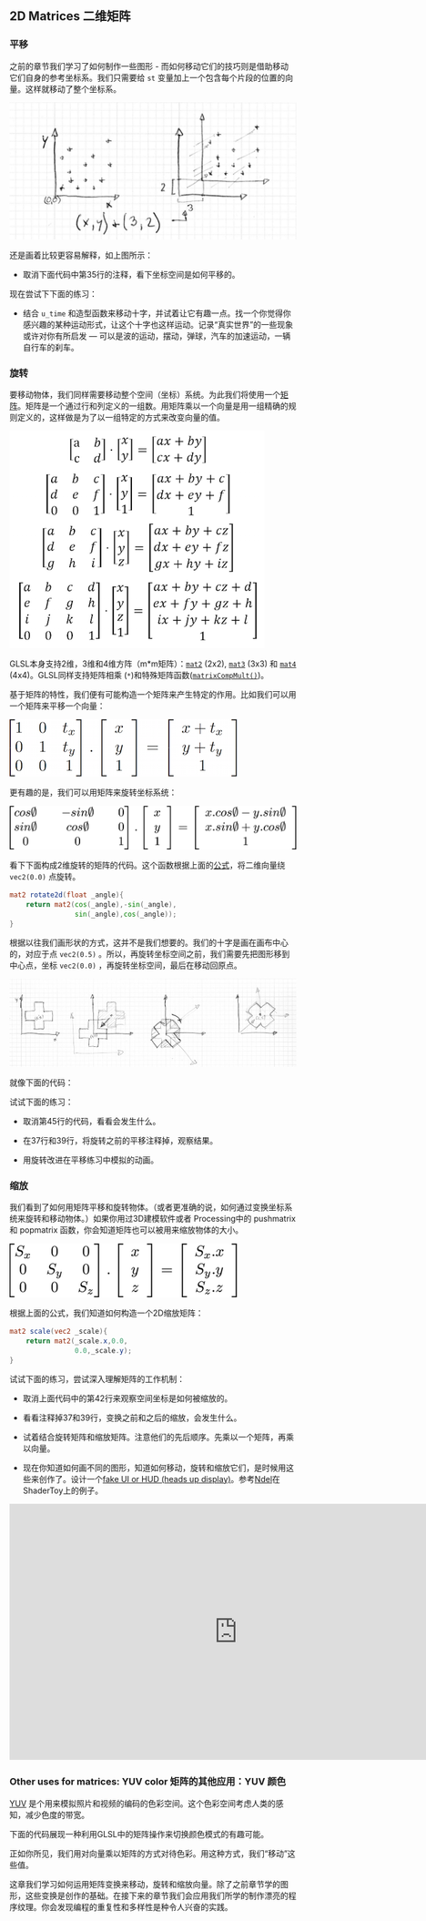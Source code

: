 ## 2D Matrices 二维矩阵

<canvas id="custom" class="canvas" data-fragment-url="matrix.frag"  width="700px" height="200px"></canvas>

### 平移

之前的章节我们学习了如何制作一些图形 - 而如何移动它们的技巧则是借助移动它们自身的参考坐标系。我们只需要给 ```st``` 变量加上一个包含每个片段的位置的向量。这样就移动了整个坐标系。

![](translate.jpg)

还是画着比较更容易解释，如上图所示：

* 取消下面代码中第35行的注释，看下坐标空间是如何平移的。

<div class="codeAndCanvas" data="cross-translate.frag"></div>

现在尝试下下面的练习：

* 结合 ```u_time``` 和造型函数来移动十字，并试着让它有趣一点。找一个你觉得你感兴趣的某种运动形式，让这个十字也这样运动。记录“真实世界”的一些现象或许对你有所启发 — 可以是波的运动，摆动，弹球，汽车的加速运动，一辆自行车的刹车。


### 旋转

要移动物体，我们同样需要移动整个空间（坐标）系统。为此我们将使用一个[矩阵](http://en.wikipedia.org/wiki/Matrix_%28mathematics%29)。矩阵是一个通过行和列定义的一组数。用矩阵乘以一个向量是用一组精确的规则定义的，这样做是为了以一组特定的方式来改变向量的值。

[![Wikipedia entry for Matrix (mathematics) ](matrixes.png)](https://en.wikipedia.org/wiki/Matrix)

GLSL本身支持2维，3维和4维方阵（m*m矩阵）：[```mat2```](../glossary/?search=mat2) (2x2), [```mat3```](../glossary/?search=mat3) (3x3) 和 [```mat4```](../glossary/?search=mat4) (4x4)。GLSL同样支持矩阵相乘 (```*```)和特殊矩阵函数([```matrixCompMult()```](../glossary/?search=matrixCompMult))。

基于矩阵的特性，我们便有可能构造一个矩阵来产生特定的作用。比如我们可以用一个矩阵来平移一个向量：

![](3dtransmat.png)

更有趣的是，我们可以用矩阵来旋转坐标系统：

![](rotmat.png)

看下下面构成2维旋转的矩阵的代码。这个函数根据上面的[公式](http://en.wikipedia.org/wiki/Rotation_matrix)，将二维向量绕 ```vec2(0.0)``` 点旋转。

```glsl
mat2 rotate2d(float _angle){
    return mat2(cos(_angle),-sin(_angle),
                sin(_angle),cos(_angle));
}
```

根据以往我们画形状的方式，这并不是我们想要的。我们的十字是画在画布中心的，对应于点 ```vec2(0.5)``` 。所以，再旋转坐标空间之前，我们需要先把图形移到中心点，坐标 ```vec2(0.0)``` ，再旋转坐标空间，最后在移动回原点。

![](rotate.jpg)

就像下面的代码：

<div class="codeAndCanvas" data="cross-rotate.frag"></div>

试试下面的练习：

* 取消第45行的代码，看看会发生什么。

* 在37行和39行，将旋转之前的平移注释掉，观察结果。

* 用旋转改进在平移练习中模拟的动画。

### 缩放

我们看到了如何用矩阵平移和旋转物体。（或者更准确的说，如何通过变换坐标系统来旋转和移动物体。）如果你用过3D建模软件或者 Processing中的 pushmatrix 和 popmatrix 函数，你会知道矩阵也可以被用来缩放物体的大小。

![](scale.png)

根据上面的公式，我们知道如何构造一个2D缩放矩阵：

```glsl
mat2 scale(vec2 _scale){
    return mat2(_scale.x,0.0,
                0.0,_scale.y);
}
```

<div class="codeAndCanvas" data="cross-scale.frag"></div> 


试试下面的练习，尝试深入理解矩阵的工作机制：

* 取消上面代码中的第42行来观察空间坐标是如何被缩放的。

* 看看注释掉37和39行，变换之前和之后的缩放，会发生什么。

* 试着结合旋转矩阵和缩放矩阵。注意他们的先后顺序。先乘以一个矩阵，再乘以向量。

* 现在你知道如何画不同的图形，知道如何移动，旋转和缩放它们，是时候用这些来创作了。设计一个[fake UI or HUD (heads up display)](https://www.pinterest.com/patriciogonzv/huds/)。参考[Ndel](https://www.shadertoy.com/user/ndel)在ShaderToy上的例子。

<iframe width="800" height="450" frameborder="0" src="https://www.shadertoy.com/embed/4s2SRt?gui=true&t=10&paused=true" allowfullscreen></iframe>

### Other uses for matrices: YUV color 矩阵的其他应用：YUV 颜色


[YUV](http://en.wikipedia.org/wiki/YUV) 是个用来模拟照片和视频的编码的色彩空间。这个色彩空间考虑人类的感知，减少色度的带宽。

下面的代码展现一种利用GLSL中的矩阵操作来切换颜色模式的有趣可能。

<div class="codeAndCanvas" data="yuv.frag"></div>


正如你所见，我们用对向量乘以矩阵的方式对待色彩。用这种方式，我们“移动”这些值。

这章我们学习如何运用矩阵变换来移动，旋转和缩放向量。除了之前章节学的图形，这些变换是创作的基础。在接下来的章节我们会应用我们所学的制作漂亮的程序纹理。你会发现编程的重复性和多样性是种令人兴奋的实践。
